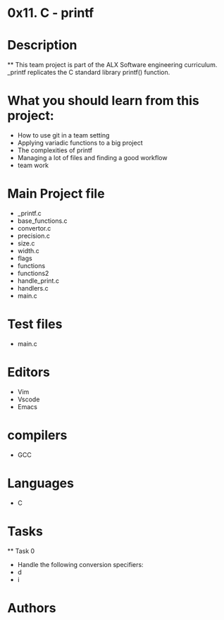 # 0x11. C - printf

# Description

** This team project is part of the ALX Software engineering curriculum. _printf replicates the C standard  library printf() function.

# What you should learn from this project:

* How to use git in a team setting
* Applying variadic functions to a big project
* The complexities of printf
* Managing a lot of files and finding a good workflow
* team work

# Main Project file

* _printf.c
* base_functions.c
* convertor.c
* precision.c
* size.c
* width.c
* flags
* functions
* functions2
* handle_print.c
* handlers.c
* main.c

# Test files

* main.c

# Editors 

* Vim
* Vscode
* Emacs

# compilers

* GCC

# Languages

* C

# Tasks

** Task 0

* Handle the following conversion specifiers:
* d
* i


# Authors

